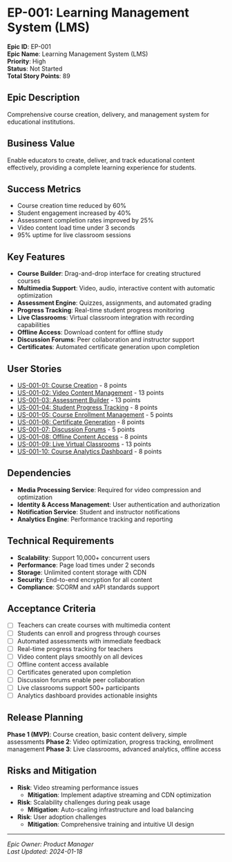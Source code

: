 # EP-001: Learning Management System (LMS)

**Epic ID**: EP-001  
**Epic Name**: Learning Management System (LMS)  
**Priority**: High  
**Status**: Not Started  
**Total Story Points**: 89  

## Epic Description

Comprehensive course creation, delivery, and management system for educational institutions.

## Business Value

Enable educators to create, deliver, and track educational content effectively, providing a complete learning experience for students.

## Success Metrics

- Course creation time reduced by 60%
- Student engagement increased by 40%
- Assessment completion rates improved by 25%
- Video content load time under 3 seconds
- 95% uptime for live classroom sessions

## Key Features

- **Course Builder**: Drag-and-drop interface for creating structured courses
- **Multimedia Support**: Video, audio, interactive content with automatic optimization
- **Assessment Engine**: Quizzes, assignments, and automated grading
- **Progress Tracking**: Real-time student progress monitoring
- **Live Classrooms**: Virtual classroom integration with recording capabilities
- **Offline Access**: Download content for offline study
- **Discussion Forums**: Peer collaboration and instructor support
- **Certificates**: Automated certificate generation upon completion

## User Stories

- [US-001-01: Course Creation](../stories/US-001-01-Course-Creation.md) - 8 points
- [US-001-02: Video Content Management](../stories/US-001-02-Video-Content-Management.md) - 13 points
- [US-001-03: Assessment Builder](../stories/US-001-03-Assessment-Builder.md) - 13 points
- [US-001-04: Student Progress Tracking](../stories/US-001-04-Student-Progress-Tracking.md) - 8 points
- [US-001-05: Course Enrollment Management](../stories/US-001-05-Course-Enrollment-Management.md) - 5 points
- [US-001-06: Certificate Generation](../stories/US-001-06-Certificate-Generation.md) - 8 points
- [US-001-07: Discussion Forums](../stories/US-001-07-Discussion-Forums.md) - 5 points
- [US-001-08: Offline Content Access](../stories/US-001-08-Offline-Content-Access.md) - 8 points
- [US-001-09: Live Virtual Classrooms](../stories/US-001-09-Live-Virtual-Classrooms.md) - 13 points
- [US-001-10: Course Analytics Dashboard](../stories/US-001-10-Course-Analytics-Dashboard.md) - 8 points

## Dependencies

- **Media Processing Service**: Required for video compression and optimization
- **Identity & Access Management**: User authentication and authorization
- **Notification Service**: Student and instructor notifications
- **Analytics Engine**: Performance tracking and reporting

## Technical Requirements

- **Scalability**: Support 10,000+ concurrent users
- **Performance**: Page load times under 2 seconds
- **Storage**: Unlimited content storage with CDN
- **Security**: End-to-end encryption for all content
- **Compliance**: SCORM and xAPI standards support

## Acceptance Criteria

- [ ] Teachers can create courses with multimedia content
- [ ] Students can enroll and progress through courses
- [ ] Automated assessments with immediate feedback
- [ ] Real-time progress tracking for teachers
- [ ] Video content plays smoothly on all devices
- [ ] Offline content access available
- [ ] Certificates generated upon completion
- [ ] Discussion forums enable peer collaboration
- [ ] Live classrooms support 500+ participants
- [ ] Analytics dashboard provides actionable insights

## Release Planning

**Phase 1 (MVP)**: Course creation, basic content delivery, simple assessments
**Phase 2**: Video optimization, progress tracking, enrollment management
**Phase 3**: Live classrooms, advanced analytics, offline access

## Risks and Mitigation

- **Risk**: Video streaming performance issues
  - **Mitigation**: Implement adaptive streaming and CDN optimization
- **Risk**: Scalability challenges during peak usage
  - **Mitigation**: Auto-scaling infrastructure and load balancing
- **Risk**: User adoption challenges
  - **Mitigation**: Comprehensive training and intuitive UI design

---

*Epic Owner: Product Manager*  
*Last Updated: 2024-01-18*